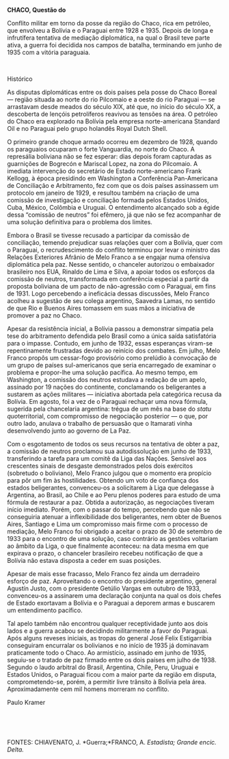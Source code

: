 **CHACO, Questão do**

Conflito militar em torno da posse da região do Chaco, rica em petróleo,
que envolveu a Bolívia e o Paraguai entre 1928 e 1935. Depois de longa e
infrutífera tentativa de mediação diplomática, na qual o Brasil teve
parte ativa, a guerra foi decidida nos campos de batalha, terminando em
junho de 1935 com a vitória paraguaia.

 

Histórico

As disputas diplomáticas entre os dois países pela posse do Chaco Boreal
— região situada ao norte do rio Pilcomaio e a oeste do rio Paraguai —
se arrastavam desde meados do século XIX, até que, no início do século
XX, a descoberta de lençóis petrolíferos reavivou as tensões na área. O
petróleo do Chaco era explorado na Bolívia pela empresa norte-americana
Standard Oil e no Paraguai pelo grupo holandês Royal Dutch Shell.

O primeiro grande choque armado ocorreu em dezembro de 1928, quando os
paraguaios ocuparam o forte Vanguardia, no norte do Chaco. A represália
boliviana não se fez esperar: dias depois foram capturadas as guarnições
de Bogrecón e Mariscal Lopez, na zona do Pilcomaio. A imediata
intervenção do secretário de Estado norte-americano Frank Kellogg, à
época presidindo em Washington a Conferência Pan-Americana de
Conciliação e Arbitramento, fez com que os dois países assinassem um
protocolo em janeiro de 1929, e resultou também na criação de uma
comissão de investigação e conciliação formada pelos Estados Unidos,
Cuba, México, Colômbia e Uruguai. O entendimento alcançado sob a égide
dessa “comissão de neutros” foi efêmero, já que não se fez acompanhar de
uma solução definitiva para o problema dos limites.

Embora o Brasil se tivesse recusado a participar da comissão de
conciliação, temendo prejudicar suas relações quer com a Bolívia, quer
com o Paraguai, o recrudescimento do conflito terminou por levar o
ministro das Relações Exteriores Afrânio de Melo Franco a se engajar
numa ofensiva diplomática pela paz. Nesse sentido, o chanceler autorizou
o embaixador brasileiro nos EUA, Rinaldo de Lima e Silva, a apoiar todos
os esforços da comissão de neutros, transformada em conferência especial
a partir da proposta boliviana de um pacto de não-agressão com o
Paraguai, em fins de 1931. Logo percebendo a ineficácia dessas
discussões, Melo Franco acolheu a sugestão de seu colega argentino,
Saavedra Lamas, no sentido de que Rio e Buenos Aires tomassem em suas
mãos a iniciativa de promover a paz no Chaco.

Apesar da resistência inicial, a Bolívia passou a demonstrar simpatia
pela tese do arbitramento defendida pelo Brasil como a única saída
satisfatória para o impasse. Contudo, em junho de 1932, essas esperanças
viram-se repentinamente frustradas devido ao reinício dos combates. Em
julho, Melo Franco propôs um cessar-fogo provisório como prelúdio à
convocação de um grupo de países sul-americanos que seria encarregado de
examinar o problema e propor-lhe uma solução pacífica. Ao mesmo tempo,
em Washington, a comissão dos neutros estudava a redação de um apelo,
assinado por 19 nações do continente, conclamando os beligerantes a
sustarem as ações militares — iniciativa abortada pela categórica recusa
da Bolívia. Em agosto, foi a vez de o Paraguai rechaçar uma nova
fórmula, sugerida pela chancelaria argentina: trégua de um mês na base
do *statu quo*territorial, com compromisso de negociação posterior — o
que, por outro lado, anulava o trabalho de persuasão que o Itamarati
vinha desenvolvendo junto ao governo de La Paz.

Com o esgotamento de todos os seus recursos na tentativa de obter a paz,
a comissão de neutros proclamou sua autodissolução em junho de 1933,
transferindo a tarefa para um comitê da Liga das Nações. Sensível aos
crescentes sinais de desgaste demonstrados pelos dois exércitos
(sobretudo o boliviano), Melo Franco julgou que o momento era propício
para pôr um fim às hostilidades. Obtendo um voto de confiança dos
estados beligerantes, convenceu-os a solicitarem à Liga que delegasse à
Argentina, ao Brasil, ao Chile e ao Peru plenos poderes para estudo de
uma fórmula de restaurar a paz. Obtida a autorização, as negociações
tiveram início imediato. Porém, com o passar do tempo, percebendo que
não se conseguiria atenuar a inflexibilidade dos beligerantes, nem obter
de Buenos Aires, Santiago e Lima um compromisso mais firme com o
processo de mediação, Melo Franco foi obrigado a aceitar o prazo de 30
de setembro de 1933 para o encontro de uma solução, caso contrário as
gestões voltariam ao âmbito da Liga, o que finalmente aconteceu: na data
mesma em que expirava o prazo, o chanceler brasileiro recebeu
notificação de que a Bolívia não estava disposta a ceder em suas
posições.

Apesar de mais esse fracasso, Melo Franco fez ainda um derradeiro
esforço de paz. Aproveitando o encontro do presidente argentino, general
Agustín Justo, com o presidente Getúlio Vargas em outubro de 1933,
convenceu-os a assinarem uma declaração conjunta na qual os dois chefes
de Estado exortavam a Bolívia e o Paraguai a deporem armas e buscarem um
entendimento pacífico.

Tal apelo também não encontrou qualquer receptividade junto aos dois
lados e a guerra acabou se decidindo militarmente a favor do Paraguai.
Após alguns reveses iniciais, as tropas do general José Felix
Estigarribia conseguiram encurralar os bolivianos e no início de 1935 já
dominavam praticamente todo o Chaco. Ao armistício, assinado em junho de
1935, seguiu-se o tratado de paz firmado entre os dois países em julho
de 1938. Segundo o laudo arbitral do Brasil, Argentina, Chile, Peru,
Uruguai e Estados Unidos, o Paraguai ficou com a maior parte da região
em disputa, comprometendo-se, porém, a permitir livre trânsito à Bolívia
pela área. Aproximadamente cem mil homens morreram no conflito.

Paulo Kramer

 

 

FONTES: CHIAVENATO, J. *Guerra;*FRANCO, A. *Estadista; Grande encic.
Delta.*

 
